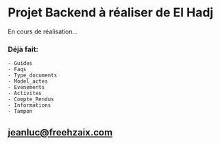 # Projet Backend à réaliser de El Hadj

En cours de réalisation...

### Déjà fait:
    - Guides
    - Faqs
    - Type_documents
    - Model_actes
    - Evenements
    - Activites
    - Compte_Rendus
    - Informations
    - Tampon

## jeanluc@freehzaix.com
